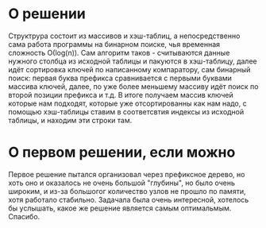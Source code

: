 # О решении
Структрура состоит из массивов и хэш-таблиц, а непосредственно сама работа программы на бинарном поиске, чья временная сложность О(log(n)). Сам алгоритм таков - считываются данные нужного столбца из исходной таблицы и пакуются в хэш-таблицу, далее идёт сортировка ключей по написанному компаратору, сам бинарный поиск: первая буква префикса сравнивается с первыми буквами массива ключей, далее, по уже более меньшему массиву идёт поиск по второй позиции префикса и т.д. В итоге получаем массив ключей которые нам подходят, которые уже отсортированны как нам надо, с помощью хэш-таблицы ставим в соответсвтия индексы из исходной таблицы, и находим эти строки там.

# О первом решении, если можно
Первое решение пытался организовал через префиксное дерево, но хоть оно и оказалось не очень большой "глубины", но было очень широким, и из-за большогог количество узлов не прошло по памяти, хотя работало стабильно. Задачала была очень интересной, хотелось бы услышать, какое же решение является самым оптимальмым. Спасибо.
